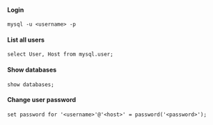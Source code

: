 #### Login

`mysql -u <username> -p`

#### List all users

`select User, Host from mysql.user;`

#### Show databases

`show databases;`

#### Change user password

`set password for '<username>'@'<host>' = password('<password>');`

